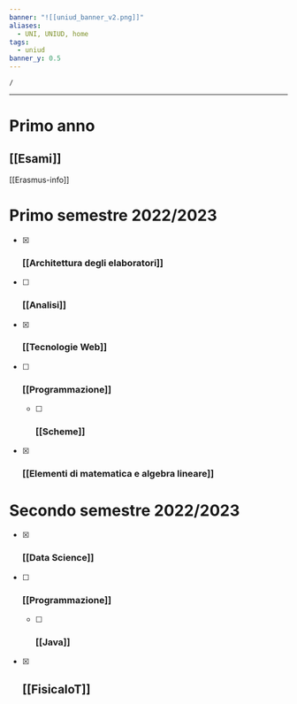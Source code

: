 ```yaml
---
banner: "![[uniud_banner_v2.png]]"
aliases:
  - UNI, UNIUD, home
tags:
  - uniud
banner_y: 0.5
---
```


```ActivityHistory
/
```

---
# Primo anno 
## [[Esami]]


[[Erasmus-info]]
# Primo semestre 2022/2023
- [x] ### [[Architettura degli elaboratori]]
- [ ] ### [[Analisi]]
- [x] ### [[Tecnologie Web]]
- [ ] ### [[Programmazione]]
	- [ ] ### [[Scheme]]
- [x] ### [[Elementi di matematica e algebra lineare]]

# Secondo semestre 2022/2023
- [x] ### [[Data Science]]
- [ ] ### [[Programmazione]]
	- [ ] ### [[Java]]
- [x] ## [[FisicaIoT]]

